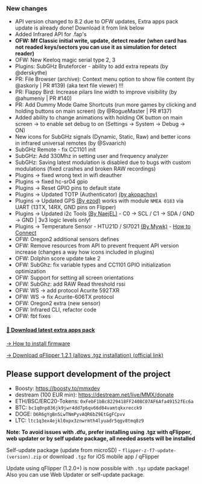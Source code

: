### New changes
* API version changed to 8.2 due to OFW updates, Extra apps pack update is already done! Download it from link below
* Added Infrared API for .fap's
* **OFW: Mf Classic initial write, update, detect reader (when card has not readed keys/sectors you can use it as simulation for detect reader)**
* OFW: New Keeloq magic serial type 2, 3
* Plugins: SubGHz Bruteforcer - ability to add extra repeats (by @derskythe)
* PR: File Browser (archive): Context menu option to show file content (by @askoriy | PR #139) (aka text file viewer) !!!
* PR: Flappy Bird: Increase pilars line width to improve visibility (by @ahumeniy | PR #140)
* PR: Add Dummy Mode Game Shortcuts (run more games by clicking and holding buttons on main screen) (by @RogueMaster | PR #137)
* Added ability to change animations with holding OK button on main screen -> to enable set debug to on (Settings -> System -> Debug -> ON)
* New icons for SubGHz signals (Dynamic, Static, Raw) and better icons in infrared universal remotes (by @Svaarich)
* SubGHz Remote - fix CC1101 init
* SubGHz: Add 330Mhz in setting user and frequency analyzer
* SubGHz: Saving latest modulation is disabled due to bugs with custom modulations (fixed crashes and broken RAW recordings)
* Plugins -> fixed wrong text in wifi deauther
* Plugins -> fixed hc-sr04 gpio
* Plugins -> Reset GPIO pins to default state
* Plugins -> Updated TOTP (Authenticator) [(by akopachov)](https://github.com/akopachov/flipper-zero_authenticator)
* Plugins -> Updated GPS [(By ezod)](https://github.com/ezod/flipperzero-gps) works with module `NMEA 0183` via UART (13TX, 14RX, GND pins on Flipper)
* Plugins -> Updated i2c Tools [(By NaejEL)](https://github.com/NaejEL/flipperzero-i2ctools) - C0 -> SCL / C1 -> SDA / GND -> GND | 3v3 logic levels only!
* Plugins -> Temperature Sensor - HTU21D / SI7021 [(By Mywk)](https://github.com/Mywk/FlipperTemperatureSensor) - [How to Connect](https://github.com/DarkFlippers/unleashed-firmware/blob/dev/applications/plugins/temperature_sensor/Readme.md)
* OFW: Oregon2 additional sensors defines
* OFW: Remove resources from API to prevent frequent API version increase (changes a way how icons included in plugins)
* OFW: Dolphin score update take 2
* OFW: SubGhz: fix variable types and CC1101 GPIO initialization optimization
* OFW: Support for setting all screen orientations 
* OFW: SubGhz: add RAW Read threshold rssi
* OFW: WS -> add protocol Acurite 592TXR 
* OFW: WS -> fix Acurite-606TX protocol
* OFW: Oregon2 extra (new sensor)
* OFW: Infrared CLI, refactor code
* OFW: fbt fixes

#### [🎲 Download latest extra apps pack](https://download-directory.github.io/?url=https://github.com/xMasterX/unleashed-extra-pack/tree/main/apps)

[-> How to install firmware](https://github.com/DarkFlippers/unleashed-firmware/blob/dev/documentation/HowToInstall.md)

[-> Download qFlipper 1.2.1 (allows .tgz installation) (official link)](https://update.flipperzero.one/builds/qFlipper/1.2.1/)

## Please support development of the project
* Boosty: https://boosty.to/mmxdev
* destream (100 EUR min): https://destream.net/live/MMX/donate
* ETH/BSC/ERC20-Tokens: `0xFebF1bBc8229418FF2408C07AF6Afa49152fEc6a`
* BTC: `bc1q0np836jk9jwr4dd7p6qv66d04vamtqkxrecck9`
* DOGE: `D6R6gYgBn5LwTNmPyvAQR6bZ9EtGgFCpvv`
* LTC: `ltc1q3ex4ejkl0xpx3znwrmth4lyuadr5qgv8tmq8z9`

**Note: To avoid issues with .dfu, prefer installing using .tgz with qFlipper, web updater or by self update package, all needed assets will be installed**

Self-update package (update from microSD) - `flipper-z-f7-update-(version).zip` or download `.tgz` for iOS mobile app / qFlipper

Update using qFlipper (1.2.0+) is now possible with `.tgz` update package! Also you can use Web Updater or self-update package.

